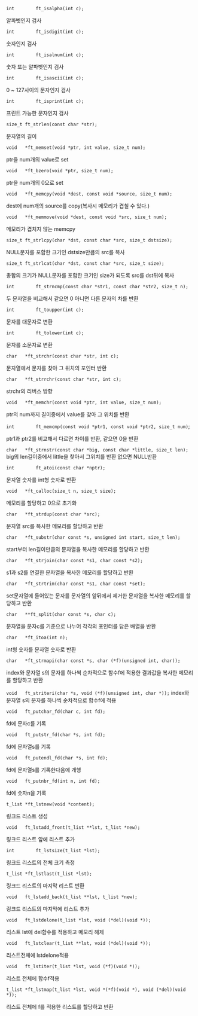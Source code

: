 `int		ft_isalpha(int c);`

알파벳인지 검사

`int		ft_isdigit(int c);`

숫자인지 검사

`int		ft_isalnum(int c);`

숫자 또는 알파벳인지 검사

`int		ft_isascii(int c);`

0 ~ 127사이의 문자인지 검사

`int		ft_isprint(int c);`

프린트 가능한 문자인지 검사

`size_t	ft_strlen(const char *str);`

문자열의 길이

`void	*ft_memset(void *ptr, int value, size_t num);`

ptr을 num개의 value로 set

`void	*ft_bzero(void *ptr, size_t num);`

ptr을 num개의 0으로 set

`void	*ft_memcpy(void *dest, const void *source, size_t num);`

dest에 num개의 source를 copy(복사시 메모리가 겹칠 수 있다.)

`void	*ft_memmove(void *dest, const void *src, size_t num);`

메모리가 겹치지 않는 memcpy

`size_t	ft_strlcpy(char *dst, const char *src, size_t dstsize);`

NULL문자를 포함한 크기인 dstsize만큼의 src를 복사

`size_t	ft_strlcat(char *dst, const char *src, size_t size);`

총합의 크기가 NULL문자를 포함한 크기인 size가 되도록 src를 dst뒤에 복사

`int		ft_strncmp(const char *str1, const char *str2, size_t n);`

두 문자열을 비교해서 같으면 0 아니면 다른 문자의 차를 반환

`int		ft_toupper(int c);`

문자를 대문자로 변환

`int		ft_tolower(int c);`

문자를 소문자로 변환

`char	*ft_strchr(const char *str, int c);`

문자열에서 문자를 찾아 그 위치의 포인터 반환

`char	*ft_strrchr(const char *str, int c);`

strchr의 리버스 방향

`void	*ft_memchr(const void *ptr, int value, size_t num);`

ptr의 num까지 길이중에서 value를 찾아 그 위치를 반환

`int		ft_memcmp(const void *ptr1, const void *ptr2, size_t num)`;

ptr1과 ptr2를 비교해서 다르면 차이를 반환, 같으면 0을 반환

`char	*ft_strnstr(const char *big, const char *little, size_t len);`
big의 len길이중에서 little을 찾아서 그위치를 반환 없으면 NULL반환

`int		ft_atoi(const char *nptr);`

문자열 숫자를 int형 숫자로 반환

`void	*ft_calloc(size_t n, size_t size);`

메모리를 할당하고 0으로 초기화

`char	*ft_strdup(const char *src);`

문자열 src를 복사한 메모리를 할당하고 반환


`char	*ft_substr(char const *s, unsigned int start, size_t len);`

start부터 len길이만큼의 문자열을 복사한 메모리를 할당하고 반환


`char	*ft_strjoin(char const *s1, char const *s2);`

s1과 s2를 연결한 문자열을 복사한 메모리를 할당하고 반환

`char	*ft_strtrim(char const *s1, char const *set);`

set문자열에 들어있는 문자를 문자열의 앞뒤에서 제거한 문자열을 복사한 메모리를 할당하고 반환


`char	**ft_split(char const *s, char c);`

문자열을 문자c를 기준으로 나누어 각각의 포인터를 담은 배열을 반환

`char	*ft_itoa(int n);`

int형 숫자를 문자열 숫자로 반환

`char	*ft_strmapi(char const *s, char (*f)(unsigned int, char));`

index와 문자열 s의 문자를 하나씩 순차적으로 함수f에 적용한 결과값을 복사한 메모리를 할당하고 반환 


`void	ft_striteri(char *s, void (*f)(unsigned int, char *));`
index와 문자열 s의 문자를 하나씩 순차적으로 함수f에 적용


`void	ft_putchar_fd(char c, int fd);`

fd에 문자c를 기록

`void	ft_putstr_fd(char *s, int fd);`

fd에 문자열s를 기록

`void	ft_putendl_fd(char *s, int fd);`

fd에 문자열s를 기록한다음에 개행


`void	ft_putnbr_fd(int n, int fd);`

fd에 숫자n을 기록

`t_list	*ft_lstnew(void *content);`

링크드 리스트 생성

`void	ft_lstadd_front(t_list **lst, t_list *new);`

링크드 리스트 앞에 리스트 추가

`int		ft_lstsize(t_list *lst);`

링크드 리스트의 전체 크기 측정

`t_list	*ft_lstlast(t_list *lst);`

링크드 리스트의 마지막 리스트 반환


`void	ft_lstadd_back(t_list **lst, t_list *new);`

링크드 리스트의 마지막에 리스트 추가

`void	ft_lstdelone(t_list *lst, void (*del)(void *));`

리스트 lst에 del함수를 적용하고 메모리 해제

`void	ft_lstclear(t_list **lst, void (*del)(void *));`

리스트전체에 lstdelone적용

`void	ft_lstiter(t_list *lst, void (*f)(void *));`

리스트 전체에 함수f적용

`t_list	*ft_lstmap(t_list *lst, void *(*f)(void *), void (*del)(void *));`

리스트 전체에 f를 적용한 리스트를 할당하고 반환